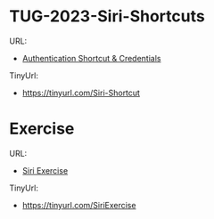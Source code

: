 # TUG-2023-Siri-Shortcuts

URL:
- [Authentication Shortcut & Credentials](https://github.com/NSA-Computer-Exchange/TUG-2023-Siri-Shortcuts/blob/main/SiriAuthShortcuts.zip)

TinyUrl: 
- https://tinyurl.com/Siri-Shortcut

# Exercise
URL: 
- [Siri Exercise](https://github.com/NSA-Computer-Exchange/TUG-2023-Siri-Shortcuts/blob/main/Siri_Exercises.zip)

TinyUrl:
- https://tinyurl.com/SiriExercise
